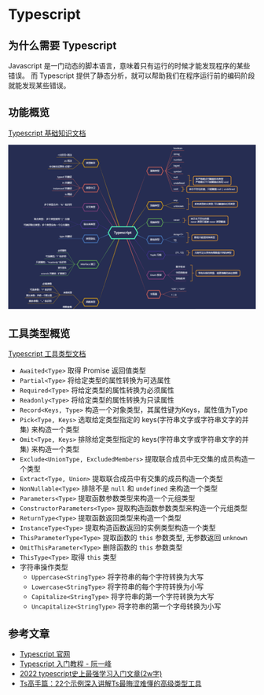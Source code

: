 # Typescript

## 为什么需要 Typescript

Javascript 是一门动态的脚本语言，意味着只有运行的时候才能发现程序的某些错误。
而 Typescript 提供了静态分析，就可以帮助我们在程序运行前的编码阶段就能发现某些错误。

## 功能概览

[Typescript 基础知识文档](https://www.typescriptlang.org/docs/handbook/2/everyday-types.html)

![Typescript 功能](./assets/overview.jpg)

## 工具类型概览

[Typescript 工具类型文档](https://www.typescriptlang.org/docs/handbook/utility-types.html)

- `Awaited<Type>` 取得 Promise 返回值类型
- `Partial<Type>` 将给定类型的属性转换为可选属性
- `Required<Type>` 将给定类型的属性转换为必须属性
- `Readonly<Type>` 将给定类型的属性转换为只读属性
- `Record<Keys, Type>` 构造一个对象类型，其属性键为Keys，属性值为Type
- `Pick<Type, Keys>` 选取给定类型指定的 keys(字符串文字或字符串文字的并集) 来构造一个类型
- `Omit<Type, Keys>` 排除给定类型指定的 keys(字符串文字或字符串文字的并集) 来构造一个类型
- `Exclude<UnionType, ExcludedMembers>` 提取联合成员中无交集的成员构造一个类型
- `Extract<Type, Union>` 提取联合成员中有交集的成员构造一个类型
- `NonNullable<Type>` 排除不是 `null` 和 `undefined` 来构造一个类型
- `Parameters<Type>` 提取函数参数类型来构造一个元组类型
- `ConstructorParameters<Type>` 提取构造函数参数类型来构造一个元组类型
- `ReturnType<Type>` 提取函数返回类型来构造一个类型
- `InstanceType<Type>` 提取构造函数返回的实例类型构造一个类型
- `ThisParameterType<Type>` 提取函数的 `this` 参数类型, 无参数返回 `unknown`
- `OmitThisParameter<Type>` 删除函数的 `this` 参数类型
- `ThisType<Type>` 取得 `this` 类型
- 字符串操作类型
    - `Uppercase<StringType>` 将字符串的每个字符转换为大写
    - `Lowercase<StringType>` 将字符串的每个字符转换为小写
    - `Capitalize<StringType>` 将字符串的第一个字符转换为大写
    - `Uncapitalize<StringType>` 将字符串的第一个字母转换为小写

## 参考文章

- [Typescript 官网](https://www.typescriptlang.org/docs/handbook/2/basic-types.html)
- [Typescript 入门教程 - 阮一峰](https://ts.xcatliu.com/basics/type-inference.html)
- [2022 typescript史上最强学习入门文章(2w字)](https://juejin.cn/post/7018805943710253086#heading-11)
- [Ts高手篇：22个示例深入讲解Ts最晦涩难懂的高级类型工具](https://juejin.cn/post/6994102811218673700#heading-20)
